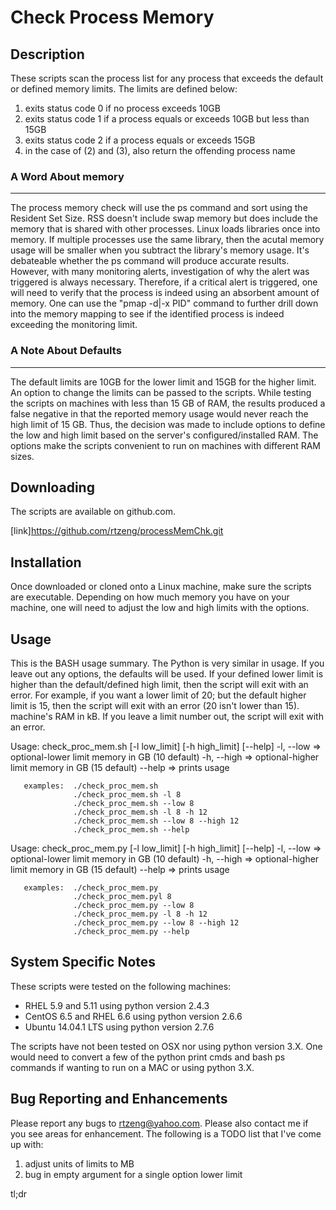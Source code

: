 Check Process Memory
====================

Description
-----------

These scripts scan the process list for any process that exceeds the default or
defined memory limits.  The limits are defined below: 
  1. exits status code 0 if no process exceeds 10GB
  2. exits status code 1 if a process equals or exceeds 10GB but less than 15GB
  3. exits status code 2 if a process equals or exceeds 15GB
  4. in the case of (2) and (3), also return the offending process name

### A Word About memory
-----------------------
The process memory check will use the ps command and sort using the Resident
Set Size. RSS doesn't include swap memory but does include the memory
that is shared with other processes. Linux loads libraries once into memory.
If multiple processes use the same library, then the acutal memory usage will
be smaller when you subtract the library's memory usage. It's debateable
whether the ps command will produce accurate results. However, with many
monitoring alerts, investigation of why the alert was triggered is always
necessary. Therefore, if a critical alert is triggered, one will need to 
verify that the process is indeed using an absorbent amount of memory. One can
use the "pmap -d|-x PID" command to further drill down into the memory mapping
to see if the identified process is indeed exceeding the monitoring limit.

### A Note About Defaults
-------------------------
The default limits are 10GB for the lower limit and 15GB for the higher limit.
An option to change the limits can be passed to the scripts. While testing the
scripts on machines with less than 15 GB of RAM, the results produced a false
negative in that the reported memory usage would never reach the high limit of
15 GB. Thus, the decision was made to include options to define the low and
high limit based on the server's configured/installed RAM. The options make
the scripts convenient to run on machines with different RAM sizes.


Downloading
-----------

The scripts are available on github.com.

  [link]https://github.com/rtzeng/processMemChk.git


Installation
------------

Once downloaded or cloned onto a Linux machine, make sure the scripts are
executable. Depending on how much memory you have on your machine, one will 
need to adjust the low and high limits with the options.


Usage
-----
This is the BASH usage summary. The Python is very similar in usage. If you
leave out any options, the defaults will be used. If your defined lower limit
is higher than the default/defined high limit, then the script will exit with
an error. For example, if you want a lower limit of 20; but the default higher
limit is 15, then the script will exit with an error (20 isn't lower than 15).
machine's RAM in kB. If you leave a limit number out, the script will exit with
an error.

Usage: check_proc_mem.sh [-l low_limit] [-h high_limit] [--help]
       -l, --low   => optional-lower limit memory in GB (10 default)
       -h, --high  => optional-higher limit memory in GB (15 default)
       --help      => prints usage

       examples:  ./check_proc_mem.sh
                  ./check_proc_mem.sh -l 8
                  ./check_proc_mem.sh --low 8
                  ./check_proc_mem.sh -l 8 -h 12
                  ./check_proc_mem.sh --low 8 --high 12
                  ./check_proc_mem.sh --help

Usage: check_proc_mem.py [-l low_limit] [-h high_limit] [--help]
       -l, --low   => optional-lower limit memory in GB (10 default)
       -h, --high  => optional-higher limit memory in GB (15 default)
       --help      => prints usage

       examples:  ./check_proc_mem.py
                  ./check_proc_mem.pyl 8
                  ./check_proc_mem.py --low 8
                  ./check_proc_mem.py -l 8 -h 12
                  ./check_proc_mem.py --low 8 --high 12
                  ./check_proc_mem.py --help


System Specific Notes
---------------------

These scripts were tested on the following machines:
  * RHEL 5.9 and 5.11 using python version 2.4.3
  * CentOS 6.5 and RHEL 6.6 using python version 2.6.6
  * Ubuntu 14.04.1 LTS using python version 2.7.6

The scripts have not been tested on OSX nor using python version 3.X. One would
need to convert a few of the python print cmds and bash ps commands if wanting
to run on a MAC or using python 3.X.


Bug Reporting and Enhancements
------------------------------

Please report any bugs to <rtzeng@yahoo.com>. Please also contact me if you see
areas for enhancement. The following is a TODO list that I've come up with:
  1. adjust units of limits to MB
  2. bug in empty argument for a single option lower limit

tl;dr
